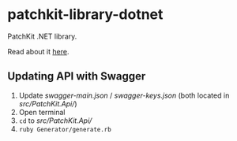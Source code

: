 # patchkit-library-dotnet
PatchKit .NET library.

Read about it [here](http://docs.patchkit.net/).

## Updating API with Swagger

1. Update *swagger-main.json* / *swagger-keys.json* (both located in *src/PatchKit.Api/*)
2. Open terminal
3. ``cd`` to *src/PatchKit.Api/*
4. ``ruby Generator/generate.rb``
